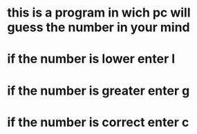 # this is a program in wich pc will guess the number in your mind
# if the number is lower enter l
# if the number is greater enter g
# if the number is correct enter c
